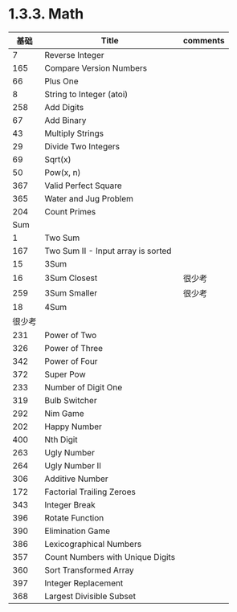 
# 1.3.3. Math

基础	| Title | comments
---|---|---
7|	Reverse Integer|	
165	|Compare Version Numbers	|
66	|Plus One	|
8	|String to Integer (atoi)|	
258	|Add Digits	|
67	|Add Binary	|
43	|Multiply Strings|	
29	|Divide Two Integers	|
69	|Sqrt(x)	|
50	|Pow(x, n)|	
367	|Valid Perfect Square	|
365	|Water and Jug Problem|	
204|	Count Primes	|
Sum	||	
1	|Two Sum	|
167	|Two Sum II - Input array is sorted	|
15	|3Sum	|
16	|3Sum Closest|	很少考
259|	3Sum Smaller	|很少考
18	|4Sum	|
很少考	|	|
231	|Power of Two	|
326	|Power of Three	|
342|	Power of Four|	
372	|Super Pow	|
233|	Number of Digit One|	
319	|Bulb Switcher	|
292|	Nim Game	|
202	|Happy Number	|
400	|Nth Digit	|
263|	Ugly Number|	
264|	Ugly Number II	|
306	|Additive Number	|
172	|Factorial Trailing Zeroes|	
343	|Integer Break	|
396	|Rotate Function|	
390|	Elimination Game	|
386|	Lexicographical Numbers|	
357	|Count Numbers with Unique Digits	|
360	|Sort Transformed Array	|
397	|Integer Replacement	|
368|	Largest Divisible Subset|
